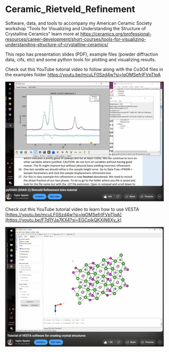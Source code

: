 # Ceramic_Rietveld_Refinement
Software, data, and tools to accompany my American Ceramic Society workshop "Tools for Visualizing and Understanding the Structure of Crystalline Ceramics"
learn more at https://ceramics.org/professional-resources/career-development/short-courses/tools-for-visualizing-understanding-structure-of-crystalline-ceramics/

This repo has presentation slides (PDF), example files (powder diffraction data, cifs, etc) and some python tools for plotting and visualizing results.

Check out this YouTube tutorial video to follow along with the Co3O4 files in the examples folder
https://youtu.be/mcuLF0Szd4w?si=lqOMSefrIFVpTIpA

![My Image](YouTube.jpg)

Check out this YouTube tutorial video to learn how to use VESTA
[https://youtu.be/mcuLF0Szd4w?si=lqOMSefrIFVpTIpA](https://youtu.be/F7d1YJa7KX4?si=EGCpikQKXjN6Xv_k)

![My Image](YouTube1.jpg)
